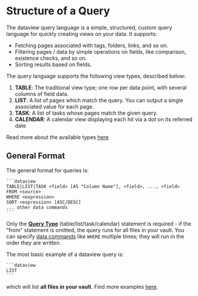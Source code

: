 # Structure of a Query

The dataview query language is a simple, structured, custom query language for quickly creating views on your data. It
supports:

- Fetching pages associated with tags, folders, links, and so on.
- Filtering pages / data by simple operations on fields, like comparison, existence checks, and so on.
- Sorting results based on fields.

The query language supports the following view types, described below:

1. **TABLE**: The traditional view type; one row per data point, with several columns of field data.
2. **LIST**: A list of pages which match the query. You can output a single associated value for each page.
3. **TASK**: A list of tasks whose pages match the given query.
4. **CALENDAR**: A calendar view displaying each hit via a dot on its referred date

Read more about the available types [here](./query-types.md)

## General Format

The general format for queries is:

~~~
```dataview
TABLE|LIST|TASK <field> [AS "Column Name"], <field>, ..., <field> 
FROM <source>
WHERE <expression>
SORT <expression> [ASC/DESC]
... other data commands
```
~~~

Only the [**Query Type**](./query-types.md) (table/list/task/calendar) statement is required - if the "from" statement is omitted, the query runs for all files in
your vault. You can specify [data commands](./data-commands.md) like `WHERE` multiple times; they will run in the order they are written. 

The most basic example of a dataview query is:

~~~
```dataview
LIST
```
~~~

which will list **all files in your vault**. Find more examples [here](../resources/examples.md).